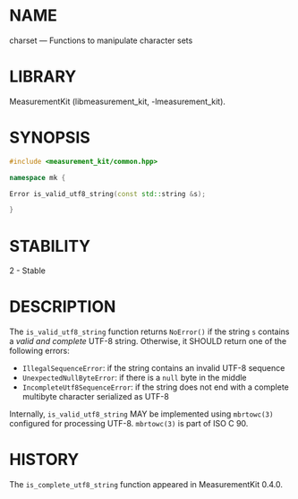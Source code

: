 # NAME
charset &mdash; Functions to manipulate character sets

# LIBRARY
MeasurementKit (libmeasurement_kit, -lmeasurement_kit).

# SYNOPSIS
```C++
#include <measurement_kit/common.hpp>

namespace mk {

Error is_valid_utf8_string(const std::string &s);

}
```

# STABILITY

2 - Stable

# DESCRIPTION

The `is_valid_utf8_string` function returns `NoError()` if the string `s`
contains a *valid and complete* UTF-8 string. Otherwise, it SHOULD return
one of the following errors:

- `IllegalSequenceError`: if the string contains an invalid UTF-8 sequence
- `UnexpectedNullByteError`: if there is a `null` byte in the middle
- `IncompleteUtf8SequenceError`: if the string does not end with a complete
  multibyte character serialized as UTF-8

Internally, `is_valid_utf8_string` MAY be implemented using `mbrtowc(3)`
configured for processing UTF-8. `mbrtowc(3)` is part of ISO C 90.

# HISTORY

The `is_complete_utf8_string` function appeared in MeasurementKit 0.4.0.
